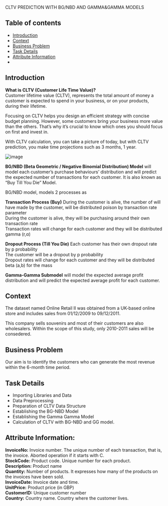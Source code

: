 
CLTV PREDICTION WITH BG/NBD AND GAMMA&GAMMA MODELS

## Table of contents
* [Introduction](#Introduction)
* [Context](#Context)
* [Business Problem](#Business_Problem)
* [Task Details](#Task_Details)
* [Attribute Information](#Attribute_Information)
* 
<a id="Introduction"></a>
## Introduction
**What is CLTV (Customer Life Time Value)?**  
Customer lifetime value (CLTV), represents the total amount of money a customer is expected to spend in your business, or on your products, during their lifetime.

Focusing on CLTV helps you design an efficient strategy with concise budget planning. However, some customers bring your business more value than the others. That’s why it’s crucial to know which ones you should focus on first and invest in.

With CLTV calculation, you can take a picture of today, but with CLTV prediction, you make time projections such as 3 months, 1 year.

![image](https://user-images.githubusercontent.com/83332641/161739393-59dac255-ea17-4723-8b18-2de051864dbc.png)


**BG/NBD (Beta Geometric / Negative Binomial Distribution) Model** will model each customer’s purchase behaviours’ distribution and will predict the expected number of transactions for each customer. It is also known as “Buy Till You Die” Model.

BG/NBD model, models 2 processes as

**Transaction Process (Buy)**
During the customer is alive, the number of will have made by the customer, will be distributed poison by transaction rate parameter  
During the customer is alive, they will be purchasing around their own transaction rate  
Transaction rates will change for each customer and they will be distributed gamma (r,α)

**Dropout Process (Till You Die)**
Each customer has their own dropout rate by p probability  
The customer will be a dropout by p probability  
Dropout rates will change for each customer and they will be distributed beta (a,b) for the mass

**Gamma-Gamma Submodel** will model the expected average profit distribution and will predict the expected average profit for each customer.
<a id="Introduction"></a>
## Context

The dataset named Online Retail II was obtained from a UK-based online store and includes sales from 01/12/2009 to 09/12/2011.

This company sells souvenirs and most of their customers are also wholesalers. Within the scope of this study, only 2010-2011 sales will be consedered.

## Business Problem

Our aim is to identify the customers who can generate the most revenue within the 6-month time period.

## Task Details

* Importing Libraries and Data
* Data Preprocessing
* Preparation of CLTV Data Structure
* Establishing the BG-NBD Model
* Establishing the Gamma Gamma Model
* Calculation of CLTV with BG-NBD and GG model.

## Attribute Information:

**InvoiceNo:** Invoice number. The unique number of each transaction, that is, the invoice. Aborted operation if it starts with C.  
**StockCode:** Product code. Unique number for each product.  
**Description:** Product name  
**Quantity:** Number of products. It expresses how many of the products on the invoices have been sold.  
**InvoiceDate:** Invoice date and time.  
**UnitPrice:** Product price (in GBP)  
**CustomerID:** Unique customer number  
**Country:** Country name. Country where the customer lives.
